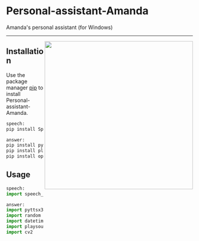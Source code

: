 # Personal-assistant-Amanda
Amanda's personal assistant (for Windows)

***
<img align="right" src="https://b2n.ir/AmandaM1" height="400" width="400">

## Installation

Use the package manager [pip](https://pip.pypa.io/en/stable/) to install Personal-assistant-Amanda.

```bash
speech:
pip install SpeechRecognition

answer:
pip install pyttsx3
pip install playsound
pip install opencv-python
```

## Usage

```python
speech:
import speech_recognition as sr

answer:
import pyttsx3 as pt
import random
import datetime
import playsound
import cv2
